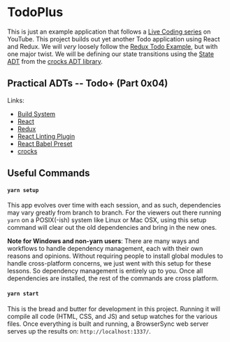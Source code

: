 # TodoPlus

This is just an example application that follows a [Live Coding series][playlist]
on YouTube. This project builds out yet another Todo application using
React and Redux. We will *very* loosely follow the
[Redux Todo Example][example], but with one major twist. We will be defining our
state transitions using the [State ADT][state-docs] from the
[crocks ADT library][crocks].

## Practical ADTs -- Todo+ (Part 0x04)

Links:
* [Build System](https://github.com/evilsoft/simply-evil-js)
* [React](https://reactjs.org/)
* [Redux](https://redux.js.org/basics/example-todo-list)
* [React Linting Plugin](https://github.com/yannickcr/eslint-plugin-react)
* [React Babel Preset](https://babeljs.io/docs/plugins/preset-react/)
* [crocks](https://evilsoft.github.io/crocks/docs/getting-started.html)

## Useful Commands

#### `yarn setup`
This app evolves over time with each session, and as such, dependencies may vary
greatly from branch to branch. For the viewers out there running `yarn` on a
POSIX(-ish) system like Linux or Mac OSX, using this setup command will clear
out the old dependencies and bring in the new ones.

**Note for Windows and non-yarn users**: There are many ways and workflows to
handle dependency management, each with their own reasons and opinions. Without
requiring people to install global modules to handle cross-platform concerns, we
just went with this setup for these lessons. So dependency management is
entirely up to you. Once all dependencies are installed, the rest of the
commands are cross platform.

#### `yarn start`
This is the bread and butter for development in this project. Running it will
compile all code (HTML, CSS, and JS) and setup watches for the various files.
Once everything is built and running, a BrowserSync web server serves up the
results on:
`http://localhost:1337/`.

[playlist]: https://www.youtube.com/playlist?list=PLjvgv-FpMo7XY8V1puB7TrMBt3r5W_zA6
[example]: https://redux.js.org/basics/example-todo-list
[state-docs]: https://evilsoft.github.io/crocks/docs/crocks/State.html
[crocks]: https://github.com/evilsoft/crocks
